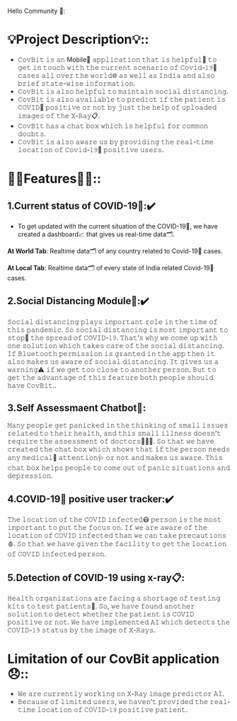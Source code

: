 
Hello Community 👋:


# 💡**Project Description**💡::

-	𝙲𝚘𝚟𝙱𝚒𝚝 𝚒𝚜 𝚊𝚗 Mobile📱 𝚊𝚙𝚙𝚕𝚒𝚌𝚊𝚝𝚒𝚘𝚗 𝚝𝚑𝚊𝚝 𝚒𝚜 𝚑𝚎𝚕𝚙𝚏𝚞𝚕🙌 𝚝𝚘 𝚐𝚎𝚝 𝚒𝚗 𝚝𝚘𝚞𝚌𝚑 𝚠𝚒𝚝𝚑 𝚝𝚑𝚎 𝚌𝚞𝚛𝚛𝚎𝚗𝚝 𝚜𝚌𝚎𝚗𝚊𝚛𝚒𝚘 𝚘𝚏 𝙲𝚘𝚟𝚒𝚍-𝟷𝟿🦠 𝚌𝚊𝚜𝚎𝚜 𝚊𝚕𝚕 𝚘𝚟𝚎𝚛 𝚝𝚑𝚎 𝚠𝚘𝚛𝚕𝚍🌐 𝚊𝚜 𝚠𝚎𝚕𝚕 𝚊𝚜 𝙸𝚗𝚍𝚒𝚊 𝚊𝚗𝚍 𝚊𝚕𝚜𝚘 𝚋𝚛𝚒𝚎𝚏 𝚜𝚝𝚊𝚝𝚎-𝚠𝚒𝚜𝚎 𝚒𝚗𝚏𝚘𝚛𝚖𝚊𝚝𝚒𝚘𝚗.
-	𝙲𝚘𝚟𝙱𝚒𝚝 𝚒𝚜 𝚊𝚕𝚜𝚘 𝚑𝚎𝚕𝚙𝚏𝚞𝚕 𝚝𝚘 𝚖𝚊𝚒𝚗𝚝𝚊𝚒𝚗 𝚜𝚘𝚌𝚒𝚊𝚕 𝚍𝚒𝚜𝚝𝚊𝚗𝚌𝚒𝚗𝚐. 
-	𝙲𝚘𝚟𝙱𝚒𝚝 𝚒𝚜 𝚊𝚕𝚜𝚘 𝚊𝚟𝚊𝚒𝚕𝚊𝚋𝚕𝚎 𝚝𝚘 𝚙𝚛𝚎𝚍𝚒𝚌𝚝 𝚒𝚏 𝚝𝚑𝚎 𝚙𝚊𝚝𝚒𝚎𝚗𝚝 𝚒𝚜 𝙲𝙾𝚅𝙸𝙳🦠 𝚙𝚘𝚜𝚒𝚝𝚒𝚟𝚎 𝚘𝚛 𝚗𝚘𝚝 𝚋𝚢 𝚓𝚞𝚜𝚝 𝚝𝚑𝚎 𝚑𝚎𝚕𝚙 𝚘𝚏 𝚞𝚙𝚕𝚘𝚊𝚍𝚎𝚍 𝚒𝚖𝚊𝚐𝚎𝚜 𝚘𝚏 𝚝𝚑𝚎 𝚇-𝚁𝚊𝚢📋.
-	𝙲𝚘𝚟𝙱𝚒𝚝 𝚑𝚊𝚜 𝚊 𝚌𝚑𝚊𝚝 𝚋𝚘𝚡 𝚠𝚑𝚒𝚌𝚑 𝚒𝚜 𝚑𝚎𝚕𝚙𝚏𝚞𝚕 𝚏𝚘𝚛 𝚌𝚘𝚖𝚖𝚘𝚗 𝚍𝚘𝚞𝚋𝚝𝚜.
-   𝙲𝚘𝚟𝙱𝚒𝚝 𝚒𝚜 𝚊𝚕𝚜𝚘 𝚊𝚠𝚊𝚛𝚎 𝚞𝚜 𝚋𝚢 𝚙𝚛𝚘𝚟𝚒𝚍𝚒𝚗𝚐 𝚝𝚑𝚎 𝚛𝚎𝚊𝚕-𝚝𝚒𝚖𝚎 𝚕𝚘𝚌𝚊𝚝𝚒𝚘𝚗 𝚘𝚏 𝙲𝚘𝚟𝚒𝚍-𝟷𝟿🦠 𝚙𝚘𝚜𝚒𝚝𝚒𝚟𝚎 𝚞𝚜𝚎𝚛𝚜.

# 💁‍♂️**Features**💁‍♀️::

## **1.Current status of COVID-19🦠**:✔️
-   To get updated with the current situation of the COVID-19🦠, we have created a dashboard📈 that gives us real-time data🗂️.
  
**At World Tab**: Realtime data🗂️ of any country related to Covid-19🦠 cases.

**At Local Tab**: Realtime data🗂️ of every state of India related Covid-19🦠 cases.
  
## **2.Social Distancing Module**📏:✔️

𝚂𝚘𝚌𝚒𝚊𝚕 𝚍𝚒𝚜𝚝𝚊𝚗𝚌𝚒𝚗𝚐 𝚙𝚕𝚊𝚢𝚜 𝚒𝚖𝚙𝚘𝚛𝚝𝚊𝚗𝚝 𝚛𝚘𝚕𝚎 𝚒𝚗 𝚝𝚑𝚎 𝚝𝚒𝚖𝚎 𝚘𝚏 𝚝𝚑𝚒𝚜 𝚙𝚊𝚗𝚍𝚎𝚖𝚒𝚌. 𝚂𝚘 𝚜𝚘𝚌𝚒𝚊𝚕 𝚍𝚒𝚜𝚝𝚊𝚗𝚌𝚒𝚗𝚐 𝚒𝚜 𝚖𝚘𝚜𝚝 𝚒𝚖𝚙𝚘𝚛𝚝𝚊𝚗𝚝 𝚝𝚘 𝚜𝚝𝚘𝚙🛑 𝚝𝚑𝚎 𝚜𝚙𝚛𝚎𝚊𝚍 𝚘𝚏 𝙲𝙾𝚅𝙸𝙳-𝟷𝟿. 𝚃𝚑𝚊𝚝’𝚜 𝚠𝚑𝚢 𝚠𝚎 𝚌𝚘𝚖𝚎 𝚞𝚙 𝚠𝚒𝚝𝚑 𝚘𝚗𝚎 𝚜𝚘𝚕𝚞𝚝𝚒𝚘𝚗 𝚠𝚑𝚒𝚌𝚑 𝚝𝚊𝚔𝚎𝚜 𝚌𝚊𝚛𝚎 𝚘𝚏 𝚝𝚑𝚎 𝚜𝚘𝚌𝚒𝚊𝚕 𝚍𝚒𝚜𝚝𝚊𝚗𝚌𝚒𝚗𝚐. 𝙸𝚏 𝙱𝚕𝚞𝚎𝚝𝚘𝚘𝚝𝚑 𝚙𝚎𝚛𝚖𝚒𝚜𝚜𝚒𝚘𝚗 𝚒𝚜 𝚐𝚛𝚊𝚗𝚝𝚎𝚍 𝚒𝚗 𝚝𝚑𝚎 𝚊𝚙𝚙 𝚝𝚑𝚎𝚗 𝚒𝚝 𝚊𝚕𝚜𝚘 𝚖𝚊𝚔𝚎𝚜 𝚞𝚜 𝚊𝚠𝚊𝚛𝚎 𝚘𝚏 𝚜𝚘𝚌𝚒𝚊𝚕 𝚍𝚒𝚜𝚝𝚊𝚗𝚌𝚒𝚗𝚐. 𝙸𝚝 𝚐𝚒𝚟𝚎𝚜 𝚞𝚜 𝚊 𝚠𝚊𝚛𝚗𝚒𝚗𝚐⚠️ 𝚒𝚏 𝚠𝚎 𝚐𝚎𝚝 𝚝𝚘𝚘 𝚌𝚕𝚘𝚜𝚎 𝚝𝚘 𝚊𝚗𝚘𝚝𝚑𝚎𝚛 𝚙𝚎𝚛𝚜𝚘𝚗. 𝙱𝚞𝚝 𝚝𝚘 𝚐𝚎𝚝 𝚝𝚑𝚎 𝚊𝚍𝚟𝚊𝚗𝚝𝚊𝚐𝚎 𝚘𝚏 𝚝𝚑𝚒𝚜 𝚏𝚎𝚊𝚝𝚞𝚛𝚎 𝚋𝚘𝚝𝚑 𝚙𝚎𝚘𝚙𝚕𝚎 𝚜𝚑𝚘𝚞𝚕𝚍 𝚑𝚊𝚟𝚎 𝙲𝚘𝚟𝙱𝚒𝚝..

## **3.Self Assessmaent Chatbot**🤖:

𝙼𝚊𝚗𝚢 𝚙𝚎𝚘𝚙𝚕𝚎 𝚐𝚎𝚝 𝚙𝚊𝚗𝚒𝚌𝚔𝚎𝚍 𝚒𝚗 𝚝𝚑𝚎 𝚝𝚑𝚒𝚗𝚔𝚒𝚗𝚐 𝚘𝚏 𝚜𝚖𝚊𝚕𝚕 𝚒𝚜𝚜𝚞𝚎𝚜 𝚛𝚎𝚕𝚊𝚝𝚎𝚍 𝚝𝚘 𝚝𝚑𝚎𝚒𝚛 𝚑𝚎𝚊𝚕𝚝𝚑, 𝚊𝚗𝚍 𝚝𝚑𝚒𝚜 𝚜𝚖𝚊𝚕𝚕 𝚒𝚕𝚕𝚗𝚎𝚜𝚜 𝚍𝚘𝚎𝚜𝚗’𝚝 𝚛𝚎𝚚𝚞𝚒𝚛𝚎 𝚝𝚑𝚎 𝚊𝚜𝚜𝚎𝚜𝚜𝚖𝚎𝚗𝚝 𝚘𝚏 𝚍𝚘𝚌𝚝𝚘𝚛𝚜👨🏼‍⚕️.
𝚂𝚘 𝚝𝚑𝚊𝚝 𝚠𝚎 𝚑𝚊𝚟𝚎 𝚌𝚛𝚎𝚊𝚝𝚎𝚍 𝚝𝚑𝚎 𝚌𝚑𝚊𝚝 𝚋𝚘𝚡 𝚠𝚑𝚒𝚌𝚑 𝚜𝚑𝚘𝚠𝚜 𝚝𝚑𝚊𝚝 𝚒𝚏 𝚝𝚑𝚎 𝚙𝚎𝚛𝚜𝚘𝚗 𝚗𝚎𝚎𝚍𝚜 𝚊𝚗𝚢 𝚖𝚎𝚍𝚒𝚌𝚊𝚕💊 𝚊𝚝𝚝𝚎𝚗𝚝𝚒𝚘𝚗🩺 𝚘𝚛 𝚗𝚘𝚝 𝚊𝚗𝚍 𝚖𝚊𝚔𝚎𝚜 𝚞𝚜 𝚊𝚠𝚊𝚛𝚎. 𝚃𝚑𝚒𝚜 𝚌𝚑𝚊𝚝 𝚋𝚘𝚡 𝚑𝚎𝚕𝚙𝚜 𝚙𝚎𝚘𝚙𝚕𝚎 𝚝𝚘 𝚌𝚘𝚖𝚎 𝚘𝚞𝚝 𝚘𝚏 𝚙𝚊𝚗𝚒𝚌 𝚜𝚒𝚝𝚞𝚊𝚝𝚒𝚘𝚗𝚜 𝚊𝚗𝚍 𝚍𝚎𝚙𝚛𝚎𝚜𝚜𝚒𝚘𝚗.

## **4.COVID-19🦠 positive user tracker**:✔️

𝚃𝚑𝚎 𝚕𝚘𝚌𝚊𝚝𝚒𝚘𝚗 𝚘𝚏 𝚝𝚑𝚎 𝙲𝙾𝚅𝙸𝙳 𝚒𝚗𝚏𝚎𝚌𝚝𝚎𝚍😷 𝚙𝚎𝚛𝚜𝚘𝚗 𝚒𝚜 𝚝𝚑𝚎 𝚖𝚘𝚜𝚝 𝚒𝚖𝚙𝚘𝚛𝚝𝚊𝚗𝚝 𝚝𝚘 𝚙𝚞𝚝 𝚝𝚑𝚎 𝚏𝚘𝚌𝚞𝚜 𝚘𝚗. 𝙸𝚏 𝚠𝚎 𝚊𝚛𝚎 𝚊𝚠𝚊𝚛𝚎 𝚘𝚏 𝚝𝚑𝚎 𝚕𝚘𝚌𝚊𝚝𝚒𝚘𝚗 𝚘𝚏 𝙲𝙾𝚅𝙸𝙳 𝚒𝚗𝚏𝚎𝚌𝚝𝚎𝚍 𝚝𝚑𝚊𝚗 𝚠𝚎 𝚌𝚊𝚗 𝚝𝚊𝚔𝚎 𝚙𝚛𝚎𝚌𝚊𝚞𝚝𝚒𝚘𝚗𝚜🩸. 𝚂𝚘 𝚝𝚑𝚊𝚝 𝚠𝚎 𝚑𝚊𝚟𝚎 𝚐𝚒𝚟𝚎𝚗 𝚝𝚑𝚎 𝚏𝚊𝚌𝚒𝚕𝚒𝚝𝚢 𝚝𝚘 𝚐𝚎𝚝 𝚝𝚑𝚎 𝚕𝚘𝚌𝚊𝚝𝚒𝚘𝚗 𝚘𝚏 𝙲𝙾𝚅𝙸𝙳 𝚒𝚗𝚏𝚎𝚌𝚝𝚎𝚍 𝚙𝚎𝚛𝚜𝚘𝚗.

## **5.Detection of COVID-19 using x-ray📋**:

𝙷𝚎𝚊𝚕𝚝𝚑 𝚘𝚛𝚐𝚊𝚗𝚒𝚣𝚊𝚝𝚒𝚘𝚗𝚜 𝚊𝚛𝚎 𝚏𝚊𝚌𝚒𝚗𝚐 𝚊 𝚜𝚑𝚘𝚛𝚝𝚊𝚐𝚎 𝚘𝚏 𝚝𝚎𝚜𝚝𝚒𝚗𝚐 𝚔𝚒𝚝𝚜 𝚝𝚘 𝚝𝚎𝚜𝚝 𝚙𝚊𝚝𝚒𝚎𝚗𝚝𝚜🤒. 𝚂𝚘, 𝚠𝚎 𝚑𝚊𝚟𝚎 𝚏𝚘𝚞𝚗𝚍 𝚊𝚗𝚘𝚝𝚑𝚎𝚛 𝚜𝚘𝚕𝚞𝚝𝚒𝚘𝚗 𝚝𝚘 𝚍𝚎𝚝𝚎𝚌𝚝 𝚠𝚑𝚎𝚝𝚑𝚎𝚛 𝚝𝚑𝚎 𝚙𝚊𝚝𝚒𝚎𝚗𝚝 𝚒𝚜 𝙲𝙾𝚅𝙸𝙳 𝚙𝚘𝚜𝚒𝚝𝚒𝚟𝚎 𝚘𝚛 𝚗𝚘𝚝. 𝚆𝚎 𝚑𝚊𝚟𝚎 𝚒𝚖𝚙𝚕𝚎𝚖𝚎𝚗𝚝𝚎𝚍 𝙰𝙸 𝚠𝚑𝚒𝚌𝚑 𝚍𝚎𝚝𝚎𝚌𝚝𝚜 𝚝𝚑𝚎 𝙲𝙾𝚅𝙸𝙳-𝟷𝟿 𝚜𝚝𝚊𝚝𝚞𝚜 𝚋𝚢 𝚝𝚑𝚎 𝚒𝚖𝚊𝚐𝚎 𝚘𝚏 𝚇-𝚁𝚊𝚢𝚜.


# **Limitation of our CovBit application😞**::

-	𝚆𝚎 𝚊𝚛𝚎 𝚌𝚞𝚛𝚛𝚎𝚗𝚝𝚕𝚢 𝚠𝚘𝚛𝚔𝚒𝚗𝚐 𝚘𝚗 𝚇-𝚁𝚊𝚢 𝚒𝚖𝚊𝚐𝚎 𝚙𝚛𝚎𝚍𝚒𝚌𝚝𝚘𝚛 𝙰𝙸.
-	𝙱𝚎𝚌𝚊𝚞𝚜𝚎 𝚘𝚏 𝚕𝚒𝚖𝚒𝚝𝚎𝚍 𝚞𝚜𝚎𝚛𝚜, 𝚠𝚎 𝚑𝚊𝚟𝚎𝚗’𝚝 𝚙𝚛𝚘𝚟𝚒𝚍𝚎𝚍 𝚝𝚑𝚎 𝚛𝚎𝚊𝚕-𝚝𝚒𝚖𝚎 𝚕𝚘𝚌𝚊𝚝𝚒𝚘𝚗 𝚘𝚏 𝙲𝙾𝚅𝙸𝙳-𝟷𝟿 𝚙𝚘𝚜𝚒𝚝𝚒𝚟𝚎 𝚙𝚊𝚝𝚒𝚎𝚗𝚝.









